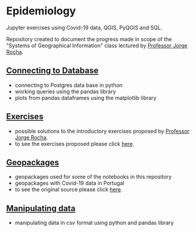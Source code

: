 # Epidemiology
 Jupyter exercises using Covid-19 data, QGIS, PyQGIS and SQL.  
 
 Repository created to document the progress made in scope of the "Systems of Geographical Information" class lectured by [Professor Jorge Rocha](https://github.com/jgrocha).

 ## [Connecting to Database](https://github.com/MarcelodeFreitas/Epidemiology/tree/master/Connecting%20to%20Database)

 - connecting to Postgres data base in python
 - working queries using the pandas library
 - plots from pandas dataframes using the matplotlib library


  ## [Exercises](https://github.com/MarcelodeFreitas/Epidemiology/tree/master/Exercises)

 - possible solutions to the introductory exercises proposed by [Professor Jorge Rocha](https://github.com/jgrocha).
 - to see the exercises proposed please click [here](https://github.com/jgrocha/covid-pt/tree/master/Jupyter).



  ## [Geopackages](https://github.com/MarcelodeFreitas/Epidemiology/tree/master/Geopackages)

 - geopackages used for some of the notebooks in this repository
 - geopackages with Covid-19 data in Portugal
 - to see the original source please click [here](https://github.com/jgrocha/covid-pt/tree/master/geopackages).


 ## [Manipulating data](https://github.com/MarcelodeFreitas/Epidemiology/tree/master/Manipulating%20data)

 - manipulating data in csv format using python and pandas library
 

